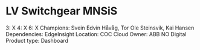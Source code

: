 # LV Switchgear MNSiS

3: X
 4: X
 6: X
Champions: Svein Edvin Håvåg, Tor Ole Steinsvik, Kai Hansen
Dependencies: EdgeInsight
Location: COC Cloud
Owner: ABB NO Digital
Product type: Dashboard